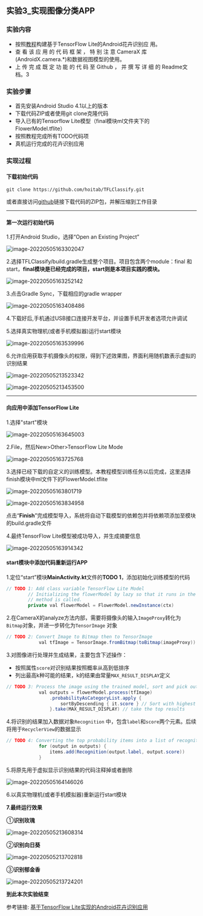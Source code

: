 ## 实验3_实现图像分类APP

### 实验内容

* 按照[教程](https://blog.csdn.net/llfjfz/article/details/123899673)构建基于TensorFlow Lite的Android花卉识别应
  用。
*  查 看 该 应 用 的 代 码 框 架 ， 特 别 注 意 CameraX 库(AndroidX.camera.*)和数据视图模型的使用。
* 上 传 完 成 既 定 功 能 的 代 码 至 Github ， 并 撰 写 详 细 的
  Readme文档。3

### 实验步骤

* 首先安装Android Studio 4.1以上的版本
* 下载代码ZIP或者使用git clone克隆代码
* 导入已有的Tensorflow Lite模型（final模块ml文件夹下的
  FlowerModel.tflite）
* 按照教程完成所有TODO代码项
* 真机运行完成的花卉识别应用

### 实现过程

#### **下载初始代码**

```
git clone https://github.com/hoitab/TFLClassify.git
```

或者直接访问[github](https://so.csdn.net/so/search?q=github&spm=1001.2101.3001.7020)链接下载代码的ZIP包，并解压缩到工作目录

---

#### **第一次运行初始代码**

1.打开Android Studio，选择“Open an Existing Project”

![image-20220505163302047](README.assets/image-20220505163302047.png)

2.选择TFLClassify/build.gradle生成整个项目。项目包含两个module：final 和 start，**final模块是已经完成的项目，start则是本项目实践的模块。**

![image-20220505163252142](README.assets/image-20220505163252142.png)

3.点击Gradle Sync，下载相应的gradle wrapper 

![image-20220505163408486](README.assets/image-20220505163408486.png)

4.下载好后,手机通过USB接口连接开发平台，并设置手机开发者选项允许调试

5.选择真实物理机(或者手机模拟器)运行start模块

![image-20220505163539996](README.assets/image-20220505163539996.png)

6.允许应用获取手机摄像头的权限，得到下述效果图，界面利用随机数表示虚拟的识别结果

![image-20220505213523342](README.assets/image-20220505213523342.png)

![image-20220505213453500](README.assets/image-20220505213453500.png)

---

#### 向应用中添加TensorFlow Lite

1.选择"start"模块

![image-20220505163645003](README.assets/image-20220505163645003.png)

2.File，然后New>Other>TensorFlow Lite Mode

![image-20220505163725768](README.assets/image-20220505163725768.png)

3.选择已经下载的自定义的训练模型。本教程模型训练任务以后完成，这里选择finish模块中ml文件下的FlowerModel.tflite

![image-20220505163801719](README.assets/image-20220505163801719.png)

![image-20220505163834958](README.assets/image-20220505163834958.png)

点击“**Finish**”完成模型导入，系统将自动下载模型的依赖包并将依赖项添加至模块的build.gradle文件

4.最终TensorFlow Lite模型被成功导入，并生成摘要信息

![image-20220505163914342](README.assets/image-20220505163914342.png)

#### start模块中添加代码重新运行APP

1.定位“start”模块**MainActivity.kt**文件的**TODO 1**，添加初始化训练模型的代码

```java
// TODO 1: Add class variable TensorFlow Lite Model
        // Initializing the flowerModel by lazy so that it runs in the same thread when the process
        // method is called.
        private val flowerModel = FlowerModel.newInstance(ctx)
```

2.在CameraX的analyze方法内部，需要将摄像头的输入`ImageProxy`转化为`Bitmap`对象，并进一步转化为`TensorImage` 对象

```java
// TODO 2: Convert Image to Bitmap then to TensorImage
            val tfImage = TensorImage.fromBitmap(toBitmap(imageProxy))
```

3.对图像进行处理并生成结果，主要包含下述操作：

- 按照属性`score`对识别结果按照概率从高到低排序
- 列出最高k种可能的结果，k的结果由常量`MAX_RESULT_DISPLAY`定义

```java
// TODO 3: Process the image using the trained model, sort and pick out the top results
            val outputs = flowerModel.process(tfImage)
                .probabilityAsCategoryList.apply {
                    sortByDescending { it.score } // Sort with highest confidence first
                }.take(MAX_RESULT_DISPLAY) // take the top results
```

4.将识别的结果加入数据对象`Recognition` 中，包含`label`和`score`两个元素。后续将用于`RecyclerView`的数据显示

```java
// TODO 4: Converting the top probability items into a list of recognitions
            for (output in outputs) {
                items.add(Recognition(output.label, output.score))
            }
```

5.将原先用于虚拟显示识别结果的代码注释掉或者删除

![image-20220505164146026](README.assets/image-20220505164146026.png)

6.以真实物理机(或者手机模拟器)重新运行start模块

**7.最终运行效果**

①**识别玫瑰**

![image-20220505213608314](README.assets/image-20220505213608314.png)

②**识别向日葵**

![image-20220505213702818](README.assets/image-20220505213702818.png)

③**识别郁金香**

![image-20220505213724201](README.assets/image-20220505213724201.png)



**到此本次实验结束**

参考链接: [基于TensorFlow Lite实现的Android花卉识别应用](https://blog.csdn.net/llfjfz/article/details/123899673)


